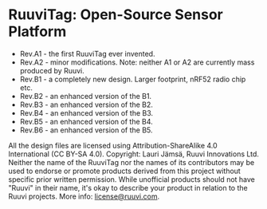 # RuuviTag: Open-Source Sensor Platform

* Rev.A1 - the first RuuviTag ever invented.
* Rev.A2 - minor modifications. Note: neither A1 or A2 are currently mass produced by Ruuvi.
* Rev.B1 - a completely new design. Larger footprint, nRF52 radio chip etc.
* Rev.B2 - an enhanced version of the B1.
* Rev.B3 - an enhanced version of the B2.
* Rev.B4 - an enhanced version of the B3.
* Rev.B5 - an enhanced version of the B4.
* Rev.B6 - an enhanced version of the B5.

All the design files are licensed using Attribution-ShareAlike 4.0 International (CC BY-SA 4.0).
Copyright: Lauri Jämsä, Ruuvi Innovations Ltd. Neither the name of the RuuviTag nor the names of its contributors may be used to endorse or promote products derived from this project without specific prior written permission. While unofficial products should not have "Ruuvi" in their name, it's okay to describe your product in relation to the Ruuvi projects. More info: license@ruuvi.com.